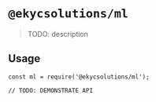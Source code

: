 # `@ekycsolutions/ml`

> TODO: description

## Usage

```
const ml = require('@ekycsolutions/ml');

// TODO: DEMONSTRATE API
```
